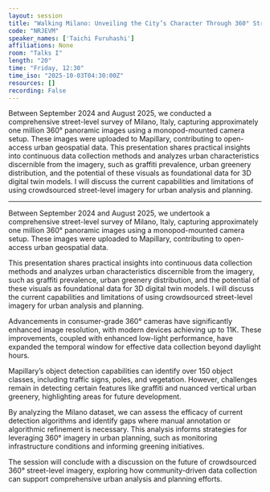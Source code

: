 ```yaml
---
layout: session
title: "Walking Milano: Unveiling the City’s Character Through 360° Street-Level Panorama Imagery."
code: "NRJEVM"
speaker_names: ['Taichi Furuhashi']
affiliations: None
room: "Talks I"
length: "20"
time: "Friday, 12:30"
time_iso: "2025-10-03T04:30:00Z"
resources: []
recording: False
---
```


Between September 2024 and August 2025, we conducted a comprehensive street-level survey of Milano, Italy, capturing approximately one million 360° panoramic images using a monopod-mounted camera setup. These images were uploaded to Mapillary, contributing to open-access urban geospatial data. This presentation shares practical insights into continuous data collection methods and analyzes urban characteristics discernible from the imagery, such as graffiti prevalence, urban greenery distribution, and the potential of these visuals as foundational data for 3D digital twin models. I will discuss the current capabilities and limitations of using crowdsourced street-level imagery for urban analysis and planning.

<hr>

Between September 2024 and August 2025, we undertook a comprehensive street-level survey of Milano, Italy, capturing approximately one million 360° panoramic images using a monopod-mounted camera setup. These images were uploaded to Mapillary, contributing to open-access urban geospatial data.

This presentation shares practical insights into continuous data collection methods and analyzes urban characteristics discernible from the imagery, such as graffiti prevalence, urban greenery distribution, and the potential of these visuals as foundational data for 3D digital twin models. I will discuss the current capabilities and limitations of using crowdsourced street-level imagery for urban analysis and planning.

Advancements in consumer-grade 360° cameras have significantly enhanced image resolution, with modern devices achieving up to 11K. These improvements, coupled with enhanced low-light performance, have expanded the temporal window for effective data collection beyond daylight hours. 

Mapillary’s object detection capabilities can identify over 150 object classes, including traffic signs, poles, and vegetation. However, challenges remain in detecting certain features like graffiti and nuanced vertical urban greenery, highlighting areas for future development.

By analyzing the Milano dataset, we can assess the efficacy of current detection algorithms and identify gaps where manual annotation or algorithmic refinement is necessary. This analysis informs strategies for leveraging 360° imagery in urban planning, such as monitoring infrastructure conditions and informing greening initiatives.

The session will conclude with a discussion on the future of crowdsourced 360° street-level imagery, exploring how community-driven data collection can support comprehensive urban analysis and planning efforts.


